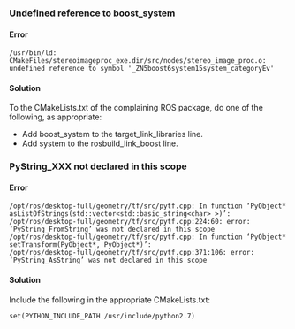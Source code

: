 


### Undefined reference to boost\_system

#### Error

	/usr/bin/ld: CMakeFiles/stereoimageproc_exe.dir/src/nodes/stereo_image_proc.o: undefined reference to symbol '_ZN5boost6system15system_categoryEv'

#### Solution

To the CMakeLists.txt of the complaining ROS package, do one of the following, as appropriate:

* Add boost\_system to the target\_link\_libraries line.
* Add system to the rosbuild\_link\_boost line.


### PyString\_XXX not declared in this scope

#### Error

	/opt/ros/desktop-full/geometry/tf/src/pytf.cpp: In function ‘PyObject* asListOfStrings(std::vector<std::basic_string<char> >)’:
	/opt/ros/desktop-full/geometry/tf/src/pytf.cpp:224:60: error: ‘PyString_FromString’ was not declared in this scope
	/opt/ros/desktop-full/geometry/tf/src/pytf.cpp: In function ‘PyObject* setTransform(PyObject*, PyObject*)’:
	/opt/ros/desktop-full/geometry/tf/src/pytf.cpp:371:106: error: ‘PyString_AsString’ was not declared in this scope

#### Solution

Include the following in the appropriate CMakeLists.txt:

	set(PYTHON_INCLUDE_PATH /usr/include/python2.7)

